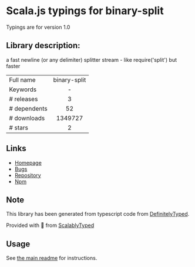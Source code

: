 
# Scala.js typings for binary-split

Typings are for version 1.0

## Library description:
a fast newline (or any delimiter) splitter stream - like require('split') but faster

|                    |                 |
| ------------------ | :-------------: |
| Full name          | binary-split |
| Keywords           | - |
| # releases         | 3 |
| # dependents       | 52 |
| # downloads        | 1349727 |
| # stars            | 2 |

## Links
- [Homepage](https://github.com/maxogden/binary-split#readme)
- [Bugs](https://github.com/maxogden/binary-split/issues)
- [Repository](https://github.com/maxogden/binary-split)
- [Npm](https://www.npmjs.com/package/binary-split)
    


## Note
This library has been generated from typescript code from [DefinitelyTyped](https://definitelytyped.org).

Provided with :purple_heart: from [ScalablyTyped](https://github.com/oyvindberg/ScalablyTyped)

## Usage
See [the main readme](../../readme.md) for instructions.


